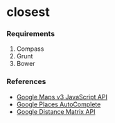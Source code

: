 closest
=======
### Requirements
1. Compass
2. Grunt
3. Bower

### References
* [Google Maps v3 JavaScript API](https://developers.google.com/maps/documentation/javascript/reference)
* [Google Places AutoComplete](https://developers.google.com/places/documentation/autocomplete)
* [Google Distance Matrix API](https://developers.google.com/maps/documentation/distancematrix/)